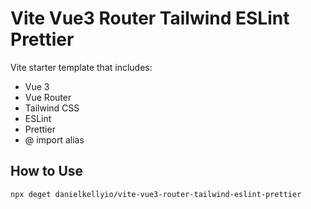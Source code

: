 # Vite Vue3 Router Tailwind ESLint Prettier

Vite starter template that includes:

* Vue 3
* Vue Router
* Tailwind CSS
* ESLint
* Prettier
* @ import alias
## How to Use

```
npx deget danielkellyio/vite-vue3-router-tailwind-eslint-prettier 
```
